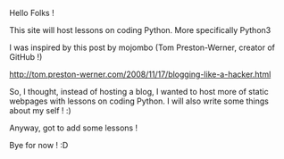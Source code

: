 Hello Folks !

This site will host lessons on coding Python. More specifically Python3 

I was inspired by this post by mojombo (Tom Preston-Werner, creator of GitHub !)

http://tom.preston-werner.com/2008/11/17/blogging-like-a-hacker.html

So, I thought, instead of hosting a blog, I wanted to host more of static 
webpages with lessons on coding Python. I will also write some things about my self ! :)

Anyway, got to add some lessons ! 

Bye for now ! :D
